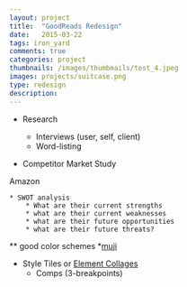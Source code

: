```yaml
---
layout: project
title:  "GoodReads Redesign"
date:   2015-03-22 
tags: iron_yard
comments: true
categories: project
thumbnails: /images/thumbnails/test_4.jpeg
images: projects/suitcase.png
type: redesign
description: 
---
```

* Research	
	* Interviews (user, self, client)
	* Word-listing

* Competitor Market Study

Amazon

	* SWOT analysis
		* What are their current strengths
		* what are their current weaknesses
		* what are their future opportunities
		* what are their future threats?
	

** good color schemes 
	*[muji](http://www.muji.us/store/?area=header)

* Style Tiles or [Element Collages](http://danielmall.com/articles/rif-element-collages/)
	* Comps (3-breakpoints)
